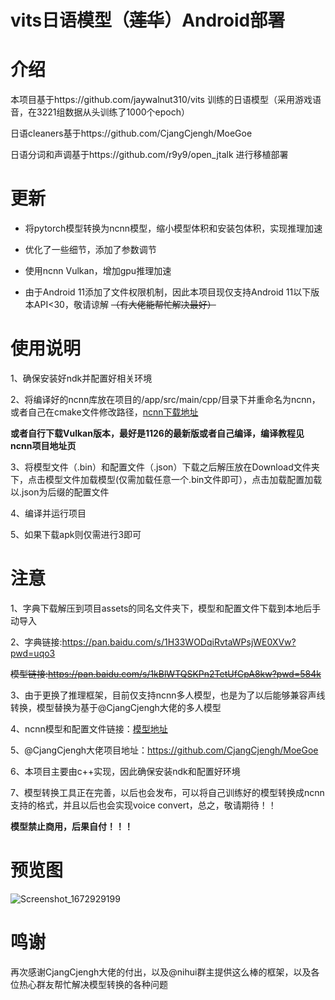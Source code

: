 # vits日语模型（~~莲华~~）Android部署

# 介绍

本项目基于https://github.com/jaywalnut310/vits 训练的日语模型（采用游戏语音，在3221组数据从头训练了1000个epoch）

日语cleaners基于https://github.com/CjangCjengh/MoeGoe

日语分词和声调基于https://github.com/r9y9/open_jtalk 进行移植部署

# 更新
- 将pytorch模型转换为ncnn模型，缩小模型体积和安装包体积，实现推理加速

- 优化了一些细节，添加了参数调节

- 使用ncnn Vulkan，增加gpu推理加速

- 由于Android 11添加了文件权限机制，因此本项目现仅支持Android 11以下版本API<30，敬请谅解 ~~（有大佬能帮忙解决最好）~~

# 使用说明

1、确保安装好ndk并配置好相关环境

2、将编译好的ncnn库放在项目的/app/src/main/cpp/目录下并重命名为ncnn，或者自己在cmake文件修改路径，[ncnn下载地址](https://github.com/Tencent/ncnn/releases/download/20221128/ncnn-20221128-android-vulkan.zip)

**或者自行下载Vulkan版本，最好是1126的最新版或者自己编译，编译教程见ncnn项目地址页**

3、将模型文件（.bin）和配置文件（.json）下载之后解压放在Download文件夹下，点击模型文件加载模型(仅需加载任意一个.bin文件即可），点击加载配置加载以.json为后缀的配置文件

4、编译并运行项目

5、如果下载apk则仅需进行3即可

# 注意

1、字典下载解压到项目assets的同名文件夹下，模型和配置文件下载到本地后手动导入

2、字典链接:https://pan.baidu.com/s/1H33WODqiRvtaWPsjWE0XVw?pwd=uqo3 

~~模型链接:https://pan.baidu.com/s/1kBlWTQSKPn2TetUfCpA8kw?pwd=584k~~

3、由于更换了推理框架，目前仅支持ncnn多人模型，也是为了以后能够兼容声线转换，模型替换为基于@CjangCjengh大佬的多人模型

4、ncnn模型和配置文件链接：[模型地址](https://github.com/weirdseed/Vits-Android-ncnn/releases/download/ncnn/Nene.+.Meguru.+.Yoshino.+.Mako.+.Murasame.+.Koharu.+.Nanami.zip)

5、@CjangCjengh大佬项目地址：https://github.com/CjangCjengh/MoeGoe

6、本项目主要由c++实现，因此确保安装ndk和配置好环境

7、模型转换工具正在完善，以后也会发布，可以将自己训练好的模型转换成ncnn支持的格式，并且以后也会实现voice convert，总之，敬请期待！！

**模型禁止商用，后果自付！！！**

# 预览图
![Screenshot_1672929199](https://user-images.githubusercontent.com/57377927/210804484-ca7a3ea6-7878-46a2-9ce7-7bdd42144705.png)

# 鸣谢

再次感谢CjangCjengh大佬的付出，以及@nihui群主提供这么棒的框架，以及各位热心群友帮忙解决模型转换的各种问题

